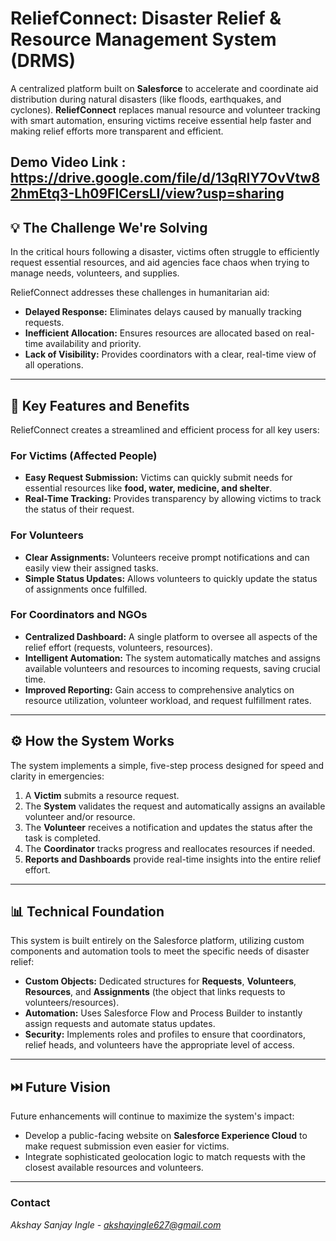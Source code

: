 
# ReliefConnect: Disaster Relief & Resource Management System (DRMS)

A centralized platform built on **Salesforce** to accelerate and coordinate aid distribution during natural disasters (like floods, earthquakes, and cyclones). **ReliefConnect** replaces manual resource and volunteer tracking with smart automation, ensuring victims receive essential help faster and making relief efforts more transparent and efficient.
 
 Demo Video Link :  https://drive.google.com/file/d/13qRIY7OvVtw82hmEtq3-Lh09FICersLI/view?usp=sharing
---

## 💡 The Challenge We're Solving

In the critical hours following a disaster, victims often struggle to efficiently request essential resources, and aid agencies face chaos when trying to manage needs, volunteers, and supplies.

ReliefConnect addresses these challenges in humanitarian aid:

* **Delayed Response:** Eliminates delays caused by manually tracking requests.
* **Inefficient Allocation:** Ensures resources are allocated based on real-time availability and priority.
* **Lack of Visibility:** Provides coordinators with a clear, real-time view of all operations.

---

## 🎯 Key Features and Benefits

ReliefConnect creates a streamlined and efficient process for all key users:

### For Victims (Affected People)
* **Easy Request Submission:** Victims can quickly submit needs for essential resources like **food, water, medicine, and shelter**.
* **Real-Time Tracking:** Provides transparency by allowing victims to track the status of their request.

### For Volunteers
* **Clear Assignments:** Volunteers receive prompt notifications and can easily view their assigned tasks.
* **Simple Status Updates:** Allows volunteers to quickly update the status of assignments once fulfilled.

### For Coordinators and NGOs
* **Centralized Dashboard:** A single platform to oversee all aspects of the relief effort (requests, volunteers, resources).
* **Intelligent Automation:** The system automatically matches and assigns available volunteers and resources to incoming requests, saving crucial time.
* **Improved Reporting:** Gain access to comprehensive analytics on resource utilization, volunteer workload, and request fulfillment rates.

---

## ⚙️ How the System Works

The system implements a simple, five-step process designed for speed and clarity in emergencies:

1.  A **Victim** submits a resource request.
2.  The **System** validates the request and automatically assigns an available volunteer and/or resource.
3.  The **Volunteer** receives a notification and updates the status after the task is completed.
4.  The **Coordinator** tracks progress and reallocates resources if needed.
5.  **Reports and Dashboards** provide real-time insights into the entire relief effort.

---

## 📊 Technical Foundation

This system is built entirely on the Salesforce platform, utilizing custom components and automation tools to meet the specific needs of disaster relief:

* **Custom Objects:** Dedicated structures for **Requests**, **Volunteers**, **Resources**, and **Assignments** (the object that links requests to volunteers/resources).
* **Automation:** Uses Salesforce Flow and Process Builder to instantly assign requests and automate status updates.
* **Security:** Implements roles and profiles to ensure that coordinators, relief heads, and volunteers have the appropriate level of access.

---

## ⏭️ Future Vision

Future enhancements will continue to maximize the system's impact:

* Develop a public-facing website on **Salesforce Experience Cloud** to make request submission even easier for victims.
* Integrate sophisticated geolocation logic to match requests with the closest available resources and volunteers.

---

### Contact

*Akshay Sanjay Ingle - akshayingle627@gmail.com*
